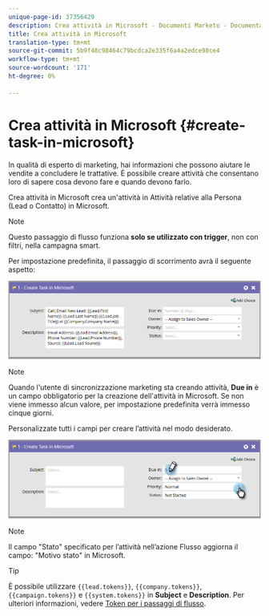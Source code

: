```yaml
---
unique-page-id: 37356429
description: Crea attività in Microsoft - Documenti Marketo - Documentazione prodotto
title: Crea attività in Microsoft
translation-type: tm+mt
source-git-commit: 5b9f48c98464c79bcdca2e335f6a4a2edce98ce4
workflow-type: tm+mt
source-wordcount: '171'
ht-degree: 0%

---
```



# Crea attività in Microsoft {#create-task-in-microsoft}

In qualità di esperto di marketing, hai informazioni che possono aiutare le vendite a concludere le trattative. È possibile creare attività che consentano loro di sapere cosa devono fare e quando devono farlo.

Crea attività in Microsoft crea un&#39;attività in Attività relative alla Persona (Lead o Contatto) in Microsoft.

>[!NOTE]
>
>Questo passaggio di flusso funziona **solo se utilizzato con trigger**, non con filtri, nella campagna smart.

Per impostazione predefinita, il passaggio di scorrimento avrà il seguente aspetto:

![](assets/msd1.png)

>[!NOTE]
>
>Quando l&#39;utente di sincronizzazione marketing sta creando attività, **Due in** è un campo obbligatorio per la creazione dell&#39;attività in Microsoft. Se non viene immesso alcun valore, per impostazione predefinita verrà immesso cinque giorni.

Personalizzate tutti i campi per creare l’attività nel modo desiderato.

![](assets/msd2.png)

>[!NOTE]
>
>Il campo &quot;Stato&quot; specificato per l’attività nell’azione Flusso aggiorna il campo: &quot;Motivo stato&quot; in Microsoft.

>[!TIP]
>
>È possibile utilizzare `{{lead.tokens}}`, `{{company.tokens}}`, `{{campaign.tokens}}` e `{{system.tokens}}` in **Subject** e **Description**. Per ulteriori informazioni, vedere [Token per i passaggi di flusso](/help/marketo/product-docs/core-marketo-concepts/smart-campaigns/flow-actions/use-tokens-in-flow-steps.md).
